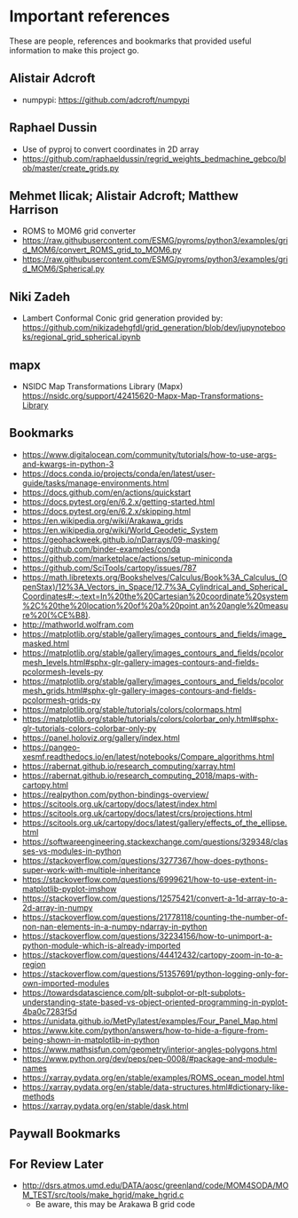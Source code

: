 # Important references

These are people, references and bookmarks that provided useful information to make this project go.

## Alistair Adcroft
 * numpypi: https://github.com/adcroft/numpypi

## Raphael Dussin
 * Use of pyproj to convert coordinates in 2D array
 * https://github.com/raphaeldussin/regrid_weights_bedmachine_gebco/blob/master/create_grids.py

## Mehmet Ilicak; Alistair Adcroft; Matthew Harrison
 * ROMS to MOM6 grid converter
 * https://raw.githubusercontent.com/ESMG/pyroms/python3/examples/grid_MOM6/convert_ROMS_grid_to_MOM6.py
 * https://raw.githubusercontent.com/ESMG/pyroms/python3/examples/grid_MOM6/Spherical.py

## Niki Zadeh
 * Lambert Conformal Conic grid generation provided by:
   https://github.com/nikizadehgfdl/grid_generation/blob/dev/jupynotebooks/regional_grid_spherical.ipynb

## mapx
 * NSIDC Map Transformations Library (Mapx)
   https://nsidc.org/support/42415620-Mapx-Map-Transformations-Library

## Bookmarks
 * https://www.digitalocean.com/community/tutorials/how-to-use-args-and-kwargs-in-python-3
 * https://docs.conda.io/projects/conda/en/latest/user-guide/tasks/manage-environments.html
 * https://docs.github.com/en/actions/quickstart
 * https://docs.pytest.org/en/6.2.x/getting-started.html
 * https://docs.pytest.org/en/6.2.x/skipping.html
 * https://en.wikipedia.org/wiki/Arakawa_grids
 * https://en.wikipedia.org/wiki/World_Geodetic_System
 * https://geohackweek.github.io/nDarrays/09-masking/
 * https://github.com/binder-examples/conda
 * https://github.com/marketplace/actions/setup-miniconda
 * https://github.com/SciTools/cartopy/issues/787
 * https://math.libretexts.org/Bookshelves/Calculus/Book%3A_Calculus_(OpenStax)/12%3A_Vectors_in_Space/12.7%3A_Cylindrical_and_Spherical_Coordinates#:~:text=In%20the%20Cartesian%20coordinate%20system%2C%20the%20location%20of%20a%20point,an%20angle%20measure%20(%CE%B8).
 * http://mathworld.wolfram.com
 * https://matplotlib.org/stable/gallery/images_contours_and_fields/image_masked.html
 * https://matplotlib.org/stable/gallery/images_contours_and_fields/pcolormesh_levels.html#sphx-glr-gallery-images-contours-and-fields-pcolormesh-levels-py
 * https://matplotlib.org/stable/gallery/images_contours_and_fields/pcolormesh_grids.html#sphx-glr-gallery-images-contours-and-fields-pcolormesh-grids-py
 * https://matplotlib.org/stable/tutorials/colors/colormaps.html
 * https://matplotlib.org/stable/tutorials/colors/colorbar_only.html#sphx-glr-tutorials-colors-colorbar-only-py
 * https://panel.holoviz.org/gallery/index.html
 * https://pangeo-xesmf.readthedocs.io/en/latest/notebooks/Compare_algorithms.html
 * https://rabernat.github.io/research_computing/xarray.html
 * https://rabernat.github.io/research_computing_2018/maps-with-cartopy.html
 * https://realpython.com/python-bindings-overview/
 * https://scitools.org.uk/cartopy/docs/latest/index.html
 * https://scitools.org.uk/cartopy/docs/latest/crs/projections.html
 * https://scitools.org.uk/cartopy/docs/latest/gallery/effects_of_the_ellipse.html
 * https://softwareengineering.stackexchange.com/questions/329348/classes-vs-modules-in-python
 * https://stackoverflow.com/questions/3277367/how-does-pythons-super-work-with-multiple-inheritance
 * https://stackoverflow.com/questions/6999621/how-to-use-extent-in-matplotlib-pyplot-imshow
 * https://stackoverflow.com/questions/12575421/convert-a-1d-array-to-a-2d-array-in-numpy
 * https://stackoverflow.com/questions/21778118/counting-the-number-of-non-nan-elements-in-a-numpy-ndarray-in-python
 * https://stackoverflow.com/questions/32234156/how-to-unimport-a-python-module-which-is-already-imported
 * https://stackoverflow.com/questions/44412432/cartopy-zoom-in-to-a-region
 * https://stackoverflow.com/questions/51357691/python-logging-only-for-own-imported-modules
 * https://towardsdatascience.com/plt-subplot-or-plt-subplots-understanding-state-based-vs-object-oriented-programming-in-pyplot-4ba0c7283f5d
 * https://unidata.github.io/MetPy/latest/examples/Four_Panel_Map.html
 * https://www.kite.com/python/answers/how-to-hide-a-figure-from-being-shown-in-matplotlib-in-python
 * https://www.mathsisfun.com/geometry/interior-angles-polygons.html
 * https://www.python.org/dev/peps/pep-0008/#package-and-module-names
 * https://xarray.pydata.org/en/stable/examples/ROMS_ocean_model.html
 * https://xarray.pydata.org/en/stable/data-structures.html#dictionary-like-methods
 * https://xarray.pydata.org/en/stable/dask.html

## Paywall Bookmarks

## For Review Later

 * http://dsrs.atmos.umd.edu/DATA/aosc/greenland/code/MOM4SODA/MOM_TEST/src/tools/make_hgrid/make_hgrid.c
   * Be aware, this may be Arakawa B grid code
